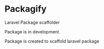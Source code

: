 # Packagify

Laravel Package scaffolder

Package is in development.

Package is created to scaffold laravel package
